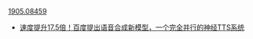 [1905.08459](https://arxiv.org/pdf/1905.08459.pdf)

* [速度提升17.5倍！百度提出语音合成新模型，一个完全并行的神经TTS系统](https://zhuanlan.zhihu.com/p/67535435)